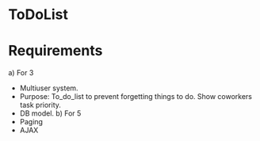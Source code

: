 # ToDoList
# Requirements
a) For 3
  - Multiuser system.
  - Purpose: To_do_list to prevent forgetting things to do. Show coworkers task priority.
  - DB model.
b) For 5
  - Paging
  - AJAX
